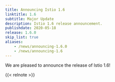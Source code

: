 ```yaml
---
title: Announcing Istio 1.6
linktitle: 1.6
subtitle: Major Update
description: Istio 1.6 release announcement.
publishdate: 2020-05-18
release: 1.6.0
skip_list: true
aliases:
    - /news/announcing-1.6.0
    - /news/announcing-1.6
---
```


We are pleased to announce the release of Istio 1.6!

{{< relnote >}}